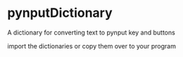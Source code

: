# pynputDictionary
A dictionary for converting text to pynput key and buttons

import the dictionaries or copy them over to your program
